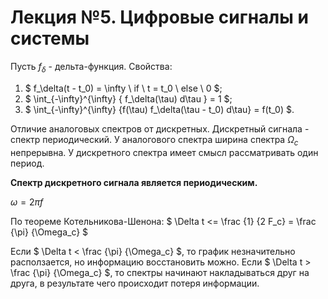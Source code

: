 # Лекция №5. Цифровые сигналы и системы

Пусть $f_\delta$ - дельта-функция. Свойства:

1. $ f_\delta(t - t_0) = \infty \ if \ t = t_0 \ else \ 0 $;
2. $ \int_{-\infty}^{\infty} { f_\delta(\tau) d\tau } = 1 $;
3. $ \int_{-\infty}^{\infty} {f(\tau) f_\delta(\tau - t_0) d\tau} = f(t_0) $.

Отличие аналоговых спектров от дискретных. Дискретный сигнала - спектр периодический. У аналогового спектра ширина спектра $\Omega_с$ непрерывна. У дискретного спектра имеет смысл рассматривать один период.

**Спектр дискретного сигнала является периодическим.**

$\omega = 2 \pi f$

По теореме Котельникова-Шенона:
$ \Delta t <= \frac {1} {2 F_c} = \frac {\pi} {\Omega_c} $

Если $ \Delta t < \frac {\pi} {\Omega_c} $, то график незначительно расползается, но информацию восстановить можно. Если $ \Delta t > \frac {\pi} {\Omega_c} $, то спектры начинают накладываться друг на друга, в результате чего происходит потеря информации.
